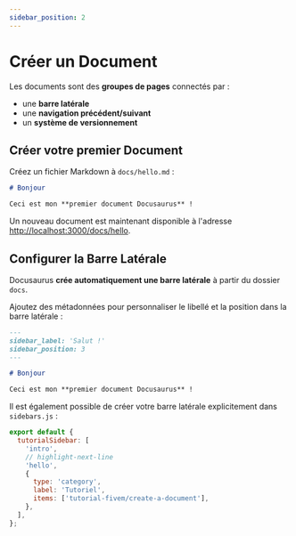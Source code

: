 ```yaml
---
sidebar_position: 2
---
```


# Créer un Document

Les documents sont des **groupes de pages** connectés par :

- une **barre latérale**
- une **navigation précédent/suivant**
- un **système de versionnement**

## Créer votre premier Document

Créez un fichier Markdown à `docs/hello.md` :

```md title="docs/hello.md"
# Bonjour

Ceci est mon **premier document Docusaurus** !
```

Un nouveau document est maintenant disponible à l'adresse [http://localhost:3000/docs/hello](http://localhost:3000/docs/hello).

## Configurer la Barre Latérale

Docusaurus **crée automatiquement une barre latérale** à partir du dossier `docs`.

Ajoutez des métadonnées pour personnaliser le libellé et la position dans la barre latérale :

```md title="docs/hello.md" {1-4}
---
sidebar_label: 'Salut !'
sidebar_position: 3
---

# Bonjour

Ceci est mon **premier document Docusaurus** !
```

Il est également possible de créer votre barre latérale explicitement dans `sidebars.js` :

```js title="sidebars.js"
export default {
  tutorialSidebar: [
    'intro',
    // highlight-next-line
    'hello',
    {
      type: 'category',
      label: 'Tutoriel',
      items: ['tutorial-fivem/create-a-document'],
    },
  ],
};
```